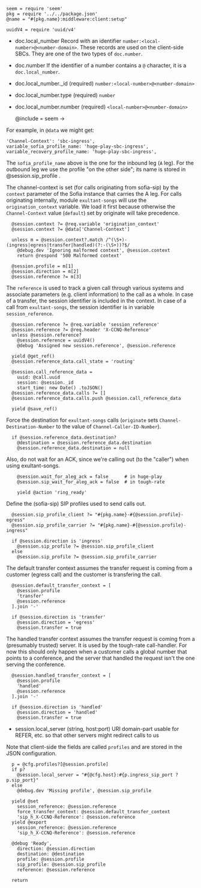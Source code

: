     seem = require 'seem'
    pkg = require '../../package.json'
    @name = "#{pkg.name}:middleware:client:setup"

    uuidV4 = require 'uuid/v4'

* doc.local_number Record with an identifier `number:<local-number>@<number-domain>`. These records are used on the client-side SBCs. They are one of the two types of `doc.number`.
* doc.number If the identifier of a number contains a `@` character, it is a `doc.local_number`.
* doc.local_number._id (required) `number:<local-number>@<number-domain>`
* doc.local_number.type (required) `number`
* doc.local_number.number (required) `<local-number>@<number-domain>`

    @include = seem ->

For example, in `@data` we might get:

```
'Channel-Context': 'sbc-ingress',
variable_sofia_profile_name: 'huge-play-sbc-ingress',
variable_recovery_profile_name: 'huge-play-sbc-ingress',
```

The `sofia_profile_name` above is the one for the inbound leg (`A` leg). For the outbound leg we use the profile "on the other side"; its name is stored in  @session.sip_profile .

The channel-context is set (for calls originating from sofia-sip) by the `context` parameter of the Sofia instance that carries the A leg.
For calls originating internally, module `exultant-songs` will use the `origination_context` variable.
We load it first because otherwise the `Channel-Context` value (`default`) set by originate will take precedence.

      @session.context ?= @req.variable 'origination_context'
      @session.context ?= @data['Channel-Context']

      unless m = @session.context?.match /^(\S+)-(ingress|egress|transfer|handled)(?:-(\S+))?$/
        @debug.dev 'Ignoring malformed context', @session.context
        return @respond '500 Malformed context'

      @session.profile = m[1]
      @session.direction = m[2]
      @session.reference ?= m[3]

The `reference` is used to track a given call through various systems and associate parameters (e.g. client information) to the call as a whole.
In case of a transfer, the session identifier is included in the context.
In case of a call from `exultant-songs`, the session identifier is in variable `session_reference`.

      @session.reference ?= @req.variable 'session_reference'
      @session.reference ?= @req.header 'X-CCNQ-Reference'
      unless @session.reference?
        @session.reference = uuidV4()
        @debug 'Assigned new session.reference', @session.reference

      yield @get_ref()
      @session.reference_data.call_state = 'routing'

      @session.call_reference_data =
        uuid: @call.uuid
        session: @session._id
        start_time: new Date() .toJSON()
      @session.reference_data.calls ?= []
      @session.reference_data.calls.push @session.call_reference_data

      yield @save_ref()

Force the destination for `exultant-songs` calls (`originate` sets `Channel-Destination-Number` to the value of `Channel-Caller-ID-Number`).

      if @session.reference_data.destination?
        @destination = @session.reference_data.destination
        @session.reference_data.destination = null

Also, do not wait for an ACK, since we're calling out (to the "caller") when using exultant-songs.

        @session.wait_for_aleg_ack = false      # in huge-play
        @session.sip_wait_for_aleg_ack = false  # in tough-rate

        yield @action 'ring_ready'

Define the (sofia-sip) SIP profiles used to send calls out.

      @session.sip_profile_client ?= "#{pkg.name}-#{@session.profile}-egress"
      @session.sip_profile_carrier ?= "#{pkg.name}-#{@session.profile}-ingress"

      if @session.direction is 'ingress'
        @session.sip_profile ?= @session.sip_profile_client
      else
        @session.sip_profile ?= @session.sip_profile_carrier

The default transfer context assumes the transfer request is coming from a customer (egress call) and the customer is transfering the call.

      @session.default_transfer_context = [
        @session.profile
        'transfer'
        @session.reference
      ].join '-'

      if @session.direction is 'transfer'
        @session.direction = 'egress'
        @session.transfer = true

The handled transfer context assumes the transfer request is coming from a (presumably trusted) server. It is used by the tough-rate call-handler. For now this should only happen when a customer calls a global number that points to a conference, and the server that handled the request isn't the one serving the conference.

      @session.handled_transfer_context = [
        @session.profile
        'handled'
        @session.reference
      ].join '-'

      if @session.direction is 'handled'
        @session.direction = 'handled'
        @session.transfer = true

* session.local_server (string, host:port) URI domain-part usable for REFER, etc. so that other servers might redirect calls to us

Note that client-side the fields are called `profiles` and are stored in the JSON configuration.

      p = @cfg.profiles?[@session.profile]
      if p?
        @session.local_server = "#{@cfg.host}:#{p.ingress_sip_port ? p.sip_port}"
      else
        @debug.dev 'Missing profile', @session.sip_profile

      yield @set
        session_reference: @session.reference
        force_transfer_context: @session.default_transfer_context
        'sip_h_X-CCNQ-Reference': @session.reference
      yield @export
        session_reference: @session.reference
        'sip_h_X-CCNQ-Reference': @session.reference

      @debug 'Ready',
        direction: @session.direction
        destination: @destination
        profile: @session.profile
        sip_profile: @session.sip_profile
        reference: @session.reference

      return
